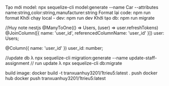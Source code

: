 Tạo mới model: npx sequelize-cli model:generate --name Car --attributes name:string,color:string,manufacturer:string
Format lại code: npm run format
Khởi chạy local - dev: npm run dev
Khởi tạo db: npm run migrate

//Huy note nestjs
@ManyToOne(() => Users, (user) => user.refreshTokens)
@JoinColumn([{ name: 'user_id', referencedColumnName: 'user_id' }])
user: Users;

@Column({ name: 'user_id' })
user_id: number;

//update db
λ npx sequelize-cli migration:generate --name update-staff-assignment
// run update
λ npx sequelize-cli db:migrate

build image:
docker build -t tranxuanhuy3201/1trieu5:latest .
push docker hub
docker push tranxuanhuy3201/1trieu5:latest